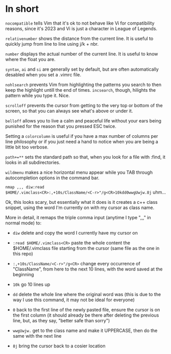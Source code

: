# In short
<code>nocompatible</code> tells Vim that it's ok to not behave like Vi for compatibility reasons, since it's 2023 and Vi is just a character in League of Legends.

<code>relativenumber</code> shows the distance from the current line. It is useful to quickly jump from line to line using j/k + nbr.

<code>number</code> displays the actual number of the current line. It is useful to know where the float you are.

<code>syntax</code>, <code>ai</code> and <code>si</code> are generally set by default, but are often automatically desabled when you set a .vimrc file.

<code>nohlsearch</code> prevents Vim from highlighting the patterns you search to then keep the highlight untill the end of times.
<code>incsearch</code>, though, hilights the pattern while you type it. Nice.

<code>scrolloff</code> prevents the cursor from getting to the very top or bottom of the screen, so that you can always see what's
above or under it.

<code>belloff</code> allows you to live a calm and peaceful life without your ears being punished for the reason that you pressed
ESC twice. 

Setting a <code>colorcolumn</code> is useful if you have a max number of columns per line philosophy or if you just need a hand to
notice when you are being a little bit too verbose.

<code>path+=**</code> sets the standard path so that, when you look for a file with :find, it looks in all subdirectories.

<code>wildmenu</code> makes a nice horizontal menu appear while you TAB through autocompletion options in the command bar.

<code>nmap ,,, diw:read $HOME/.vimclass\<CR>:,+10s/ClassName/\<C-r>"/g\<CR>10kdd0wwgUwjw.8j</code> uhm...

Ok, this looks scary, but essentially what it does is it creates a c++ class snippet, using the word I'm currently on with my cursor as class name.
  
More in detail, it remaps the triple comma input (anytime I type ",,," in normal mode) to:
  
-  <code>diw</code> delete and copy the word I currently have my cursor on
  
-  <code>:read $HOME/.vimclass\<CR></code> paste the whole content the $HOME/.vimclass file starting from the cursor (same file as the one in this repo)
    
-  <code>:,+10s/ClassName/\<C-r>"/g\<CR></code> change every occurrence of "ClassName", from here to the next 10 lines, with the word saved at the beginning
    
-  <code>10k</code> go 10 lines up
    
-  <code>dd</code> delete the whole line where the original word was (this is due to the way I use this command, it may not be ideal for everyone)
    
-  <code>0</code> back to the first line of the newly pasted file, ensure the cursor is on the first column (it should already be there after deleting the previous line, but, as they say, "better safe than sorry")
    
-  <code>wwgUwjw.</code> get to the class name and make it UPPERCASE, then do the same with the next line
    
-  <code>8j</code> bring the cursor back to a cosier location
